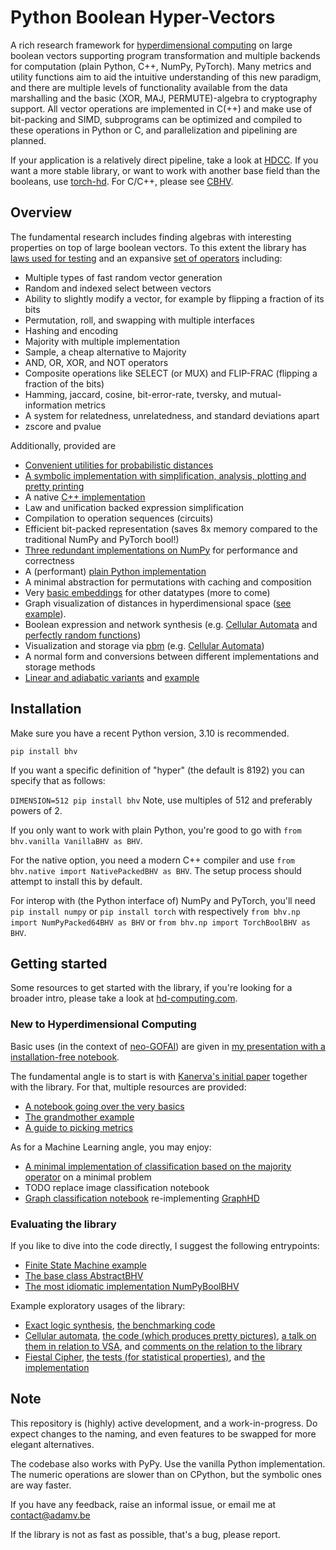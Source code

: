 # Python Boolean Hyper-Vectors

A rich research framework for [hyperdimensional computing](https://en.wikipedia.org/wiki/Hyperdimensional_computing) on large boolean vectors supporting program transformation and multiple backends for computation (plain Python, C++, NumPy, PyTorch). Many metrics and utility functions aim to aid the intuitive understanding of this new paradigm, and there are multiple levels of functionality available from the data marshalling and the basic (XOR, MAJ, PERMUTE)-algebra to cryptography support. All vector operations are implemented in C(++) and make use of bit-packing and SIMD, subprograms can be optimized and compiled to these operations in Python or C, and parallelization and pipelining are planned.

If your application is a relatively direct pipeline, take a look at [HDCC](https://arxiv.org/abs/2304.12398).
If you want a more stable library, or want to work with another base field than the booleans, use [torch-hd](https://pypi.org/project/torch-hd/).
For C/C++, please see [CBHV](https://github.com/Adam-Vandervorst/CBHV/).

## Overview
The fundamental research includes finding algebras with interesting properties on top of large boolean vectors. To this extent the library has [laws used for testing](tests/laws.py) and an expansive [set of operators](bhv/abstract.py) including:
- Multiple types of fast random vector generation
- Random and indexed select between vectors
- Ability to slightly modify a vector, for example by flipping a fraction of its bits
- Permutation, roll, and swapping with multiple interfaces
- Hashing and encoding
- Majority with multiple implementation
- Sample, a cheap alternative to Majority
- AND, OR, XOR, and NOT operators
- Composite operations like SELECT (or MUX) and FLIP-FRAC (flipping a fraction of the bits)
- Hamming, jaccard, cosine, bit-error-rate, tversky, and mutual-information metrics
- A system for relatedness, unrelatedness, and standard deviations apart
- zscore and pvalue

Additionally, provided are
- [Convenient utilities for probabilistic distances](examples/distances.py)
- [A symbolic implementation with simplification, analysis, plotting and pretty printing](bhv/symbolic.py)
- A native [C++ implementation](https://github.com/Adam-Vandervorst/CBHV/)
- Law and unification backed expression simplification
- Compilation to operation sequences (circuits)
- Efficient bit-packed representation (saves 8x memory compared to the traditional NumPy and PyTorch bool!)
- [Three redundant implementations on NumPy](bhv/np.py) for performance and correctness
- A (performant) [plain Python implementation](bhv/vanilla.py)
- A minimal abstraction for permutations with caching and composition
- Very [basic embeddings](bhv/embedding.py) for other datatypes (more to come)
- Graph visualization of distances in hyperdimensional space ([see example](examples/viz_distances.py)).
- Boolean expression and network synthesis (e.g. [Cellular Automata](examples/ca_rules) and [perfectly random functions](benchmarks/exact_synthesis.py))
- Visualization and storage via [pbm](bhv/visualization.py) (e.g. [Cellular Automata](examples/ca_rules))
- A normal form and conversions between different implementations and storage methods
- [Linear and adiabatic variants](bhv/variants.py) and [example](examples/reasoning_by_analogy_linear.py)

## Installation
Make sure you have a recent Python version, 3.10 is recommended.

`pip install bhv`

If you want a specific definition of "hyper" (the default is 8192) you can specify that as follows:

`DIMENSION=512 pip install bhv` Note, use multiples of 512 and preferably powers of 2.

If you only want to work with plain Python, you're good to go with `from bhv.vanilla VanillaBHV as BHV`.

For the native option, you need a modern C++ compiler and use `from bhv.native import NativePackedBHV as BHV`. The setup process should attempt to install this by default.

For interop with (the Python interface of) NumPy and PyTorch, you'll need
`pip install numpy` or `pip install torch` with respectively `from bhv.np import NumPyPacked64BHV as BHV` or `from bhv.np import TorchBoolBHV as BHV`. 

## Getting started
Some resources to get started with the library, if you're looking for a broader intro, please take a look at [hd-computing.com](https://www.hd-computing.com/).

### New to Hyperdimensional Computing
Basic uses (in the context of [neo-GOFAI](https://www.cs.cmu.edu/~cga/gofai/)) are given in [my presentation with a installation-free notebook](https://colab.research.google.com/drive/10XSpooxDAeYVMivF3W2-N0W5yEIUfdZl?usp=sharing). 

The fundamental angle is to start is with [Kanerva's initial paper](http://ww.robertdick.org/iesr/papers/kanerva09jan.pdf) together with the library.
For that, multiple resources are provided:
- [A notebook going over the very basics](examples/Kanerva09.ipynb)
- [The grandmother example](examples/grandmother_example.py)
- [A guide to picking metrics](examples/Metric_Picker.ipynb)

As for a Machine Learning angle, you may enjoy:
- [A minimal implementation of classification based on the majority operator](examples/majority_classification.py) on a minimal problem
- TODO replace image classification notebook
- [Graph classification notebook](https://colab.research.google.com/drive/1NrmCc99GrkmHm_VLs5nv9Q7BCbCLs0ar?usp=sharing) re-implementing [GraphHD](https://arxiv.org/abs/2205.07826)

### Evaluating the library
If you like to dive into the code directly, I suggest the following entrypoints:
- [Finite State Machine example](examples/state_machine.py)
- [The base class AbstractBHV](bhv/abstract.py)
- [The most idiomatic implementation NumPyBoolBHV](bhv/np.py)

Example exploratory usages of the library:
- [Exact logic synthesis](https://en.wikipedia.org/wiki/Logic_synthesis), [the benchmarking code](benchmarks/exact_synthesis.py)
- [Cellular automata](https://en.wikipedia.org/wiki/Cellular_automaton), [the code (which produces pretty pictures)](examples/ca_rules.py), [a talk on them in relation to VSA](https://youtu.be/GZ9pNTQmrsY?t=17), and [comments on the relation to the library](https://youtu.be/GZ9pNTQmrsY?t=985)
- [Fiestal Cipher](https://en.wikipedia.org/wiki/Feistel_cipher), [the tests (for statistical properties)](tests/fiestal.py), and [the implementation](bhv/abstract.py)

## Note
This repository is (highly) active development, and a work-in-progress.
Do expect changes to the naming, and even features to be swapped for more elegant alternatives.

The codebase also works with PyPy. Use the vanilla Python implementation. The numeric operations are slower than on CPython, but the symbolic ones are way faster.

If you have any feedback, raise an informal issue, or email me at [contact@adamv.be](mailto:contact@adamv.be)

If the library is not as fast as possible, that's a bug, please report.
